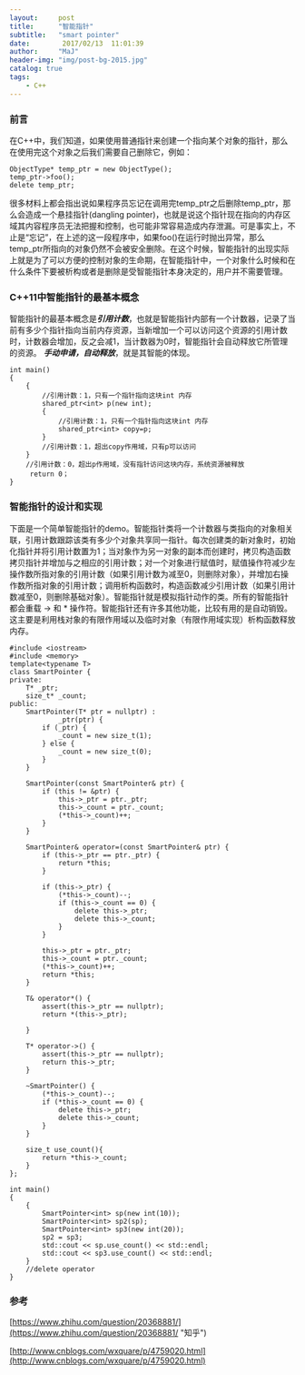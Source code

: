 ```yaml
---
layout:     post
title:      "智能指针"
subtitle:   "smart pointer"
date:        2017/02/13  11:01:39 
author:     "MaJ"
header-img: "img/post-bg-2015.jpg"
catalog: true
tags:
    - C++
---
```


### 前言
在C++中，我们知道，如果使用普通指针来创建一个指向某个对象的指针，那么在使用完这个对象之后我们需要自己删除它，例如：

	ObjectType* temp_ptr = new ObjectType();
	temp_ptr->foo();
	delete temp_ptr;

很多材料上都会指出说如果程序员忘记在调用完temp_ptr之后删除temp_ptr，那么会造成一个悬挂指针(dangling pointer)，也就是说这个指针现在指向的内存区域其内容程序员无法把握和控制，也可能非常容易造成内存泄漏。可是事实上，不止是“忘记”，在上述的这一段程序中，如果foo()在运行时抛出异常，那么temp_ptr所指向的对象仍然不会被安全删除。在这个时候，智能指针的出现实际上就是为了可以方便的控制对象的生命期，在智能指针中，一个对象什么时候和在什么条件下要被析构或者是删除是受智能指针本身决定的，用户并不需要管理。

### C++11中智能指针的最基本概念
智能指针的最基本概念是***引用计数***，也就是智能指针内部有一个计数器，记录了当前有多少个指针指向当前内存资源，当新增加一个可以访问这个资源的引用计数时，计数器会增加，反之会减1，当计数器为0时，智能指针会自动释放它所管理的资源。
***手动申请，自动释放***，就是其智能的体现。

	int main()
	{
		{
	 		//引用计数：1，只有一个指针指向这块int 内存
		 	shared_ptr<int> p(new int);
			{
				//引用计数：1，只有一个指针指向这块int 内存
				shared_ptr<int> copy=p;
			}
			//引用计数：1，超出copy作用域，只有p可以访问
		}
		//引用计数：0，超出p作用域，没有指针访问这块内存，系统资源被释放
	     return 0；
	}

### 智能指针的设计和实现
下面是一个简单智能指针的demo。智能指针类将一个计数器与类指向的对象相关联，引用计数跟踪该类有多少个对象共享同一指针。每次创建类的新对象时，初始化指针并将引用计数置为1；当对象作为另一对象的副本而创建时，拷贝构造函数拷贝指针并增加与之相应的引用计数；对一个对象进行赋值时，赋值操作符减少左操作数所指对象的引用计数（如果引用计数为减至0，则删除对象），并增加右操作数所指对象的引用计数；调用析构函数时，构造函数减少引用计数（如果引用计数减至0，则删除基础对象）。智能指针就是模拟指针动作的类。所有的智能指针都会重载 -> 和 * 操作符。智能指针还有许多其他功能，比较有用的是自动销毁。这主要是利用栈对象的有限作用域以及临时对象（有限作用域实现）析构函数释放内存。

	#include <iostream>
	#include <memory>
	template<typename T>
	class SmartPointer {
	private:
	    T* _ptr;
	    size_t* _count;
	public:
	    SmartPointer(T* ptr = nullptr) :
	            _ptr(ptr) {
	        if (_ptr) {
	            _count = new size_t(1);
	        } else {
	            _count = new size_t(0);
	        }
	    }
	
	    SmartPointer(const SmartPointer& ptr) {
	        if (this != &ptr) {
	            this->_ptr = ptr._ptr;
	            this->_count = ptr._count;
	            (*this->_count)++;
	        }
	    }
	
	    SmartPointer& operator=(const SmartPointer& ptr) {
	        if (this->_ptr == ptr._ptr) {
	            return *this;
	        }
	
	        if (this->_ptr) {
	            (*this->_count)--;
	            if (this->_count == 0) {
	                delete this->_ptr;
	                delete this->_count;
	            }
	        }
	
	        this->_ptr = ptr._ptr;
	        this->_count = ptr._count;
	        (*this->_count)++;
	        return *this;
	    }
	
	    T& operator*() {
	        assert(this->_ptr == nullptr);
	        return *(this->_ptr);
	
	    }
	
	    T* operator->() {
	        assert(this->_ptr == nullptr);
	        return this->_ptr;
	    }
	
	    ~SmartPointer() {
	        (*this->_count)--;
	        if (*this->_count == 0) {
	            delete this->_ptr;
	            delete this->_count;
	        }
	    }
	
	    size_t use_count(){
	        return *this->_count;
	    }
	};
	
	int main() 
	{
	    {
	        SmartPointer<int> sp(new int(10));
	        SmartPointer<int> sp2(sp);
	        SmartPointer<int> sp3(new int(20));
	        sp2 = sp3;
	        std::cout << sp.use_count() << std::endl;
	        std::cout << sp3.use_count() << std::endl;
	    }
	    //delete operator
	}

### 参考
[https://www.zhihu.com/question/20368881/](https://www.zhihu.com/question/20368881/ "知乎")

[http://www.cnblogs.com/wxquare/p/4759020.html](http://www.cnblogs.com/wxquare/p/4759020.html)





